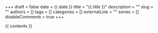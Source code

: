 +++ 
draft = false
date = {{ date }}
title = "{{ title }}"
description = ""
slug = ""
authors = []
tags = []
categories = []
externalLink = ""
series = []
disableComments = true
+++

{{ contents }}
